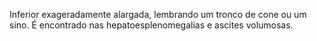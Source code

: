 Inferior exageradamente alargada, lembrando um tronco de cone ou um sino. É encontrado nas hepatoesplenomegalias e ascites volumosas.